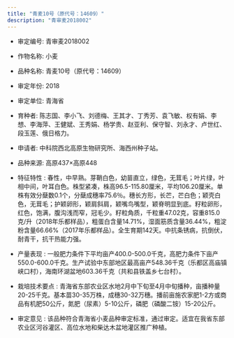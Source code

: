 ```yaml
---
title: "青麦10号（原代号：14609）"
description: "青审麦2018002"
---
```

* 审定编号:  青审麦2018002

*  作物名称:  小麦

*  品种名称:  青麦10号（原代号：14609）

*  审定年份:  2018

*  审定单位:  青海省

* 育种者:  陈志国、李小飞、刘德梅、王其才、丁秀芳、袁飞敏、权有娟、李想、李海萍、王健斌、王秀娟、杨学贵、赵亚利、保守智、刘永才、卢世红、段玉莲、俄日格力。

*  申请者:  中科院西北高原生物研究所、海西州种子站。

*  品种来源:  高原437×高原448

*  特征特性 : 
春性，中早熟。芽鞘白色，幼苗直立，绿色，无茸毛；叶片绿，叶相中间，叶耳白色。株型紧凑，株高96.5-115.80厘米，平均106.20厘米。单株有效分蘖数0.1个，分蘖成穗率75.6％。穗长方形，长芒，芒白色；颖壳白色，无茸毛；护颖卵形，颖肩斜肩，颖嘴鸟嘴型，颖脊明显到底。籽粒卵形，红色，饱满，腹沟浅而窄，冠毛少。籽粒角质，千粒重47.02克，容重815.0克/升（2018年乐都样品），粗蛋白含量14.71%，湿面筋质含量36.44%，粗淀粉含量66.66%（2017年乐都样品）。全生育期142天。中抗条锈病，抗倒伏，耐青干，抗干热能力强。
 
*  产量表现 : 
一般肥力条件下平均亩产400.0-500.0千克，高肥力条件下亩产550.0-600.0千克。生产试验中东部地区最高亩产548.36千克（乐都区高庙镇峡口村），海南环湖盆地603.36千克（共和县铁盖乡七台村）。

*  栽培技术要点 : 
青海省东部农业区水地2月中下旬至4月中旬播种，亩播种量20-25千克。基本苗30-35万株，成穗30-32万穗。播前亩施农家肥1-2方或商品有机肥50公斤，氮肥（尿素）5-10公斤，磷肥（磷酸二铵）15-20公斤。

*  审定意见 : 
该品种符合青海省小麦品种审定标准，通过审定。适宜在我省东部农业区河谷灌区、高位水地和柴达木盆地灌区推广种植。
